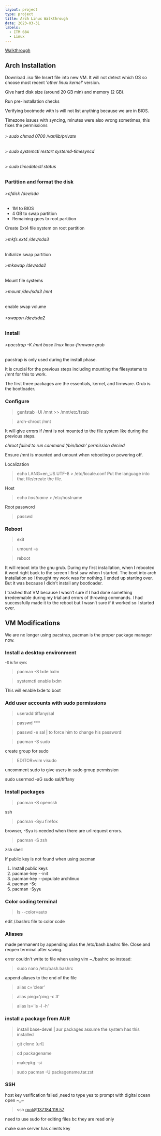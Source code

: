 ```yaml
---
layout: project
type: project
title: Arch Linux Walkthrough
date: 2023-03-31
labels:
  - ITM 684
  - Linux
---
```


[Walkthrough](https://youtu.be/h8iPbtUfVOk)

## Arch Installation
Download .iso file 
Insert file into new VM. It will not detect which OS so choose most recent *'other linux kernel'* version.

Give hard disk size (around 20 GB min) and memory (2 GB).

Run pre-installation checks

Verifying bootmode with ls will not list anything because we are in BIOS. 

Timezone issues with syncing, minutes were also wrong sometimes, this fixes the permissions 

###### > sudo chmod 0700 /var/lib/private

###### > sudo systemctl restart systemd-timesyncd

###### > sudo timedatectl status

### Partition and format the disk
###### >cfdisk /dev/sda
- 1M to BIOS
- 4 GB to swap partition
- Remaining goes to root partition

Create Ext4 file system on root partition

###### >mkfs.ext4 /dev/sda3

Initialize swap partition

###### >mkswap /dev/sda2

Mount file systems

###### >mount /dev/sda3 /mnt

enable swap volume

###### >swapon /dev/sda2

### Install
###### >pacstrap -K /mnt base linux linux-firmware grub 

pacstrap is only used during the install phase. 

It is crucial for the previous steps including mounting the filesystems to /mnt for this to work. 

The first three packages are the essentials, kernel, and firmware. Grub is the bootloader.

### Configure
>genfstab -UI /mnt >> /mnt/etc/fstab

>arch-chroot /mnt

It will give errors if /mnt is not mounted to the file system like during the previous steps.

*chroot failed to run command ‘/bin/bash’ permission denied*

Ensure /mnt is mounted and umount when rebooting or powering off.

Localization

>echo LANG=en_US.UTF-8 > /etc/locale.conf
Put the language into that file/create the file. 

Host

>echo *hostname* > /etc/hostname

Root password
>passwd

### Reboot 
>exit

>umount -a

>reboot

It will reboot into the gnu grub. During my first installation, when I rebooted it went right back to the screen I first saw when I started. The boot into arch installation so I thought my work was for nothing. I ended up starting over. But it was because I didn't install any bootloader. 

I trashed that VM because I wasn’t sure if I had done something irredeemable during my trial and errors of throwing commands. I had successfully made it to the reboot but I wasn’t sure if it worked so I started over. 
## VM Modifications
We are no longer using pacstrap, pacman is the proper package manager now. 

### Install a desktop environment
<sub>-S is for sync</sub>

>pacman -S lxde lxdm

>systemctl enable lxdm

This will enable lxde to boot

### Add user accounts with sudo permissions

>useradd tiffany/sal

>passwd ***

>passwd -e sal | to force him to change his password

>pacman -S sudo

create group for sudo 

>EDITOR=vim visudo 

uncomment sudo to give users in sudo group permission 

sudo usermod -aG sudo sal/tiffany

### Install packages
>pacman -S openssh

ssh

>pacman -Syu firefox 

browser, -Syu is needed when there are url request errors.

>pacman -S zsh  

zsh shell

If public key is not found when using pacman
1. Install public keys
2. pacman-key --init
3. pacman-key --populate archlinux
4. pacman -Sc
4. pacman -Syyu

### Color coding terminal

>ls --color=auto

edit /.bashrc file to color code

### Aliases

made permanent by appending alias the /etc/bash.bashrc file. Close and reopen terminal after saving.

error couldn't write to file when using vim ~./bashrc so instead:

>sudo nano /etc/bash.bashrc

append aliases to the end of the file

>alias c='clear'

>alias ping='ping -c 3'

>alias ls='ls -l -h'

### install a package from AUR

>install base-devel | aur packages assume the system has this installed

>git clone [url]

>cd packagename

>makepkg -si 

>sudo pacman -U packagename.tar.zst

### SSH
host key verification failed ,need to type yes to prompt with digital ocean open ~_~

>ssh root@137.184.118.57

need to use sudo for editing files bc they are read only

make sure server has clients key

